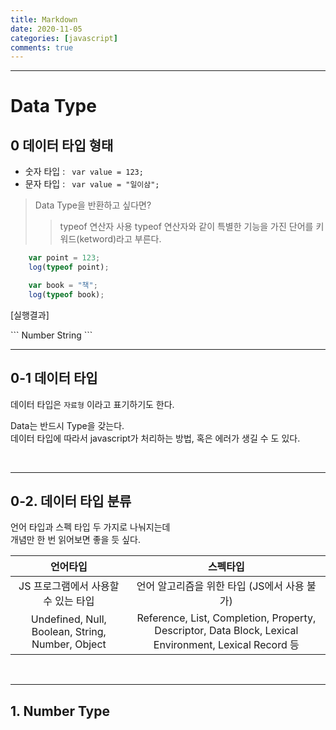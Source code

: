 ```yaml
---
title: Markdown
date: 2020-11-05
categories: [javascript]
comments: true
---
```


---

# Data Type

## 0 데이터 타입 형태

* 숫자 타입 : ```  var value = 123; ```  
* 문자 타입 : ```  var value = "일이삼"; ```

> Data Type을 반환하고 싶다면?
> > typeof 연산자 사용
> > typeof 연산자와 같이 특별한 기능을 가진 단어를 키워드(ketword)라고 부른다.

```javascript
    var point = 123;
    log(typeof point);

    var book = "책";
    log(typeof book);
```

<p class="color3">[실행결과]</p>
```
Number  
String
```
<br/>

---
## 0-1 데이터 타입

데이터 타입은 `자료형` 이라고 표기하기도 한다.  

Data는 반드시 Type을 갖는다.  
데이터 타입에 따라서 javascript가 처리하는 방법, 혹은 에러가 생길 수 도 있다.

<br/>

---
## 0-2. 데이터 타입 분류

언어 타입과 스펙 타입 두 가지로 나눠지는데  
개념만 한 번 읽어보면 좋을 듯 싶다. 

| 언어타입 | 스펙타입 |
|:---:|:---:|
| JS 프로그램에서 사용할 수 있는 타입 | 언어 알고리즘을 위한 타입 (JS에서 사용 불가) |
| Undefined, Null, Boolean, String, Number, Object | Reference, List, Completion, Property, Descriptor, Data Block, Lexical Environment, Lexical Record 등 |
<br/>

---
## 1. Number Type

